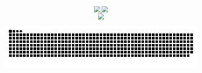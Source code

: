 <div align="center">
  <a href="https://github.com/fernandorizzato">
  <img height="180px" src="https://github-readme-stats.vercel.app/api?username=fernandorizzato&show_icons=true&theme=dracula&include_all_commits=true&count_private=true"/>
  <img height="180px" src="https://github-readme-stats.vercel.app/api/top-langs/?username=fernandorizzato&layout=compact&langs_count=7&theme=dracula"/>
</div>

  
 <div align="center"> 
  <a href = "mailto:fernandorizzato@outlook.com.com"><img src="https://img.shields.io/badge/-Outlook-%23333?style=for-the-badge&logo=gmail&logoColor=white" target="_blank"></a>

 
</div>
  
  ![Snake animation](https://github.com/fernandorizzato/fernandorizzato/blob/output/github-contribution-grid-snake.svg)
